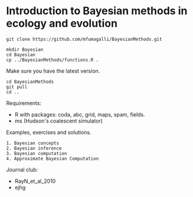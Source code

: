 # Introduction to Bayesian methods in ecology and evolution

    git clone https://github.com/mfumagalli/BayesianMethods.git
    
    mkdir Bayesian
    cd Bayesian
    cp ../BayesianMethods/functions.R .
    
Make sure you have the latest version.

    cd BayesianMethods
    git pull
    cd ..

Requirements: 
* R with packages: coda, abc, grid, maps, spam, fields.
* ms (Hudson's coalescent simulator)

Examples, exercises and solutions.

    1. Bayesian concepts
    2. Bayesian inference
    3. Bayesian computation
    4. Approximate Bayesian Computation
    
Journal club:
* RayN_et_al_2010
* ejhg









